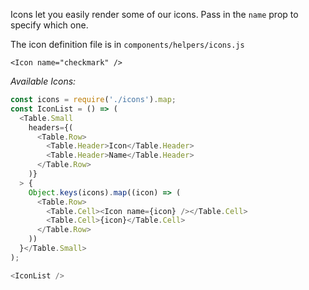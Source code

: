 Icons let you easily render some of our icons. Pass in the `name` prop to specify which one.

The icon definition file is in `components/helpers/icons.js`

```
<Icon name="checkmark" />
```

_Available Icons:_

```javascript
const icons = require('./icons').map;
const IconList = () => (
  <Table.Small
    headers={(
      <Table.Row>
        <Table.Header>Icon</Table.Header>
        <Table.Header>Name</Table.Header>
      </Table.Row>
    )}
  > {
    Object.keys(icons).map((icon) => (
      <Table.Row>
        <Table.Cell><Icon name={icon} /></Table.Cell>
        <Table.Cell>{icon}</Table.Cell>
      </Table.Row>
    ))
  }</Table.Small>
);

<IconList />
```
